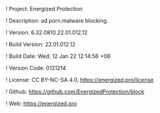 ! Project: Energized Protection

! Description: ad.porn.malware blocking.

! Version: 6.32.0810.22.01.012.12

! Build Version: 22.01.012.12

! Build Date: Wed, 12 Jan 22 12:14:56 +06

! Version Code: 0121214

! License: CC BY-NC-SA 4.0, https://energized.pro/license

! Github: https://github.com/EnergizedProtection/block

! Web: https://energized.pro

